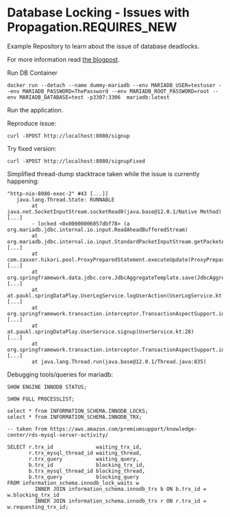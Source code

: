 # Database Locking - Issues with Propagation.REQUIRES_NEW

Example Repository to learn about the issue of database deadlocks.

For more information read [the blogpost](https://medium.com/@paul.klingelhuber/e6430d8a8d30).

Run DB Container
```
docker run --detach --name dummy-mariadb --env MARIADB_USER=testuser --env MARIADB_PASSWORD=ThePassword --env MARIADB_ROOT_PASSWORD=root --env MARIADB_DATABASE=test -p3307:3306  mariadb:latest
```

Run the application.

Reproduce issue:

```
curl -XPOST http://localhost:8080/signup
```

Try fixed version:
```
curl -XPOST http://localhost:8080/signupFixed
```

Simplified thread-dump stacktrace taken while the issue is currently happening:

```
"http-nio-8080-exec-2" #43 [...]]
   java.lang.Thread.State: RUNNABLE
        at java.net.SocketInputStream.socketRead0(java.base@12.0.1/Native Method)
[...]
        - locked <0x00000006057dbf78> (a org.mariadb.jdbc.internal.io.input.ReadAheadBufferedStream)
        at org.mariadb.jdbc.internal.io.input.StandardPacketInputStream.getPacketArray(StandardPacketInputStream.java:247)
[...]
        at com.zaxxer.hikari.pool.ProxyPreparedStatement.executeUpdate(ProxyPreparedStatement.java:61)
[...]
        at org.springframework.data.jdbc.core.JdbcAggregateTemplate.save(JdbcAggregateTemplate.java:150)
[...]
        at at.paukl.springDataPlay.UserLogService.logUserAction(UserLogService.kt:20)
[...]
        at org.springframework.transaction.interceptor.TransactionAspectSupport.invokeWithinTransaction(TransactionAspectSupport.java:388)
[...]
        at at.paukl.springDataPlay.UserService.signup(UserService.kt:28)
[...]
        at org.springframework.transaction.interceptor.TransactionAspectSupport.invokeWithinTransaction(TransactionAspectSupport.java:388)
[...]
        at java.lang.Thread.run(java.base@12.0.1/Thread.java:835)
```


Debugging tools/queries for mariadb:

```
SHOW ENGINE INNODB STATUS;

SHOW FULL PROCESSLIST;

select * from INFORMATION_SCHEMA.INNODB_LOCKS;
select * from INFORMATION_SCHEMA.INNODB_TRX;

-- taken from https://aws.amazon.com/premiumsupport/knowledge-center/rds-mysql-server-activity/

SELECT r.trx_id              waiting_trx_id,
       r.trx_mysql_thread_id waiting_thread,
       r.trx_query           waiting_query,
       b.trx_id              blocking_trx_id,
       b.trx_mysql_thread_id blocking_thread,
       b.trx_query           blocking_query
FROM information_schema.innodb_lock_waits w
         INNER JOIN information_schema.innodb_trx b ON b.trx_id = w.blocking_trx_id
         INNER JOIN information_schema.innodb_trx r ON r.trx_id = w.requesting_trx_id;
```

